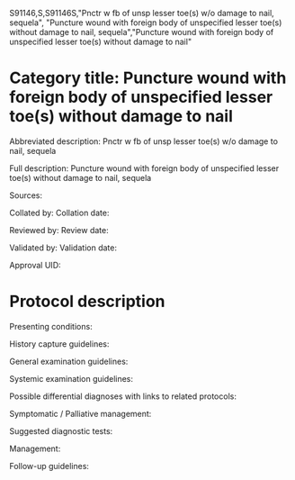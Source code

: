 S91146,S,S91146S,"Pnctr w fb of unsp lesser toe(s) w/o damage to nail, sequela", "Puncture wound with foreign body of unspecified lesser toe(s) without damage to nail, sequela","Puncture wound with foreign body of unspecified lesser toe(s) without damage to nail"
# Category title: Puncture wound with foreign body of unspecified lesser toe(s) without damage to nail

Abbreviated description: Pnctr w fb of unsp lesser toe(s) w/o damage to nail, sequela

Full description: Puncture wound with foreign body of unspecified lesser toe(s) without damage to nail, sequela

Sources:

Collated by:
Collation date:

Reviewed by:
Review date:

Validated by:
Validation date:

Approval UID:

# Protocol description

Presenting conditions:

History capture guidelines:

General examination guidelines:

Systemic examination guidelines:

Possible differential diagnoses with links to related protocols:

Symptomatic / Palliative management:

Suggested diagnostic tests:

Management:

Follow-up guidelines:
